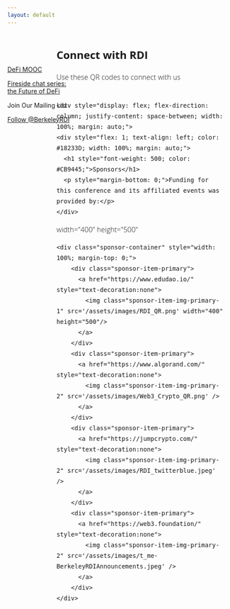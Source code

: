 ```yaml
---
layout: default
---
```


<div style="color: black; width: 15%; height: 160px; margin-top: 60px; position: absolute; display: flex; flex-direction: column; justify-content: space-evenly">
    <a href="/publicCourses" class="nav-url">
        DeFi MOOC
    </a>
    <a href="/firesides" class="nav-url">
        Fireside chat series: the Future of DeFi
    </a>
    <!-- <a href="/newsletter" class="nav-url">
        Newsletter
    </a> -->
    <a class="nav-url join">
        Join Our Mailing List
    </a>
    <a href="https://twitter.com/BerkeleyRDI?ref_src=twsrc%5Etfw" class="twitter-follow-button" data-show-count="false">Follow @BerkeleyRDI</a><script async src="https://platform.twitter.com/widgets.js" charset="utf-8"></script>
</div>

<div style="font-size: 12pt; font-family: 'Open Sans', sans-serif; font-weight: 300; margin-left: 22%; overflow: scroll; width: 75%; line-height: 1.5;">
    <h2>Connect with RDI</h2>
Use these QR codes to connect with us <br><br>

    <div style="display: flex; flex-direction: column; justify-content: space-between; width: 100%; margin: auto;">
    <div style="flex: 1; text-align: left; color: #18233D; width: 100%; margin: auto;">
      <h1 style="font-weight: 500; color: #CB9445;">Sponsors</h1>
      <p style="margin-bottom: 0;">Funding for this conference and its affiliated events was provided by:</p>
    </div>
       
width="400" 
     height="500"
        
    <div class="sponsor-container" style="width: 100%; margin-top: 0;">
        <div class="sponsor-item-primary">
          <a href="https://www.edudao.io/" style="text-decoration:none">
            <img class="sponsor-item-img-primary-1" src='/assets/images/RDI_QR.png' width="400" height="500"/>
          </a>
        </div>
        <div class="sponsor-item-primary">
          <a href="https://www.algorand.com/" style="text-decoration:none">
            <img class="sponsor-item-img-primary-2" src='/assets/images/Web3_Crypto_QR.png' />
          </a>
        </div>
        <div class="sponsor-item-primary">
          <a href="https://jumpcrypto.com/" style="text-decoration:none">
            <img class="sponsor-item-img-primary-2" src='/assets/images/RDI_twitterblue.jpeg' />
          </a>
        </div>
        <div class="sponsor-item-primary">
          <a href="https://web3.foundation/" style="text-decoration:none">
            <img class="sponsor-item-img-primary-2" src='/assets/images/t_me-BerkeleyRDIAnnouncements.jpeg' />
          </a>
        </div>
    </div>
    
    
</div>



 <!-- Use an embeded form and use JavaScript to create the pop-up effect on click -->
  <div id="modal" hidden></div>
  <div id="subscribe" hidden>
    <!-- Begin Mailchimp Signup Form -->
    <link href="//cdn-images.mailchimp.com/embedcode/classic-10_7.css" rel="stylesheet" type="text/css">
    <style type="text/css">
      #mc_embed_signup {
        background: #fff;
        clear: left;
        font: 16px Helvetica, Arial, sans-serif;
        width: 600px;
        padding: 0px 10px 0px 10px;
      }
      /* Add your own Mailchimp form style overrides in your site stylesheet or in this style block.
        We recommend moving this block and the preceding CSS link to the HEAD of your HTML file. */
    </style>
    <div id="mc_embed_signup">
      <button type="button" class="close" data-dismiss="modal" aria-label="Close" id="formclose">
        <span aria-hidden="true" style="font-size: 25px;">&times;</span>
      </button>
      <form action="https://berkeley.us14.list-manage.com/subscribe/post?u=0d89bb5c8066a9533eb98759d&amp;id=c0a5c3e877"
        method="post" id="mc-embedded-subscribe-form" name="mc-embedded-subscribe-form" class="validate" target="_blank"
        novalidate>
        <div id="mc_embed_signup_scroll">
          <img src="assets/images/Berkeley Center for RDI Logo.png" alt="Berkeley RDI"
            style="width: 550px; height: auto; margin-top: -10px; margin-bottom: 10px;">
          <h2>Subscribe to Our Mailing List</h2>
          <div class="indicates-required" style="margin-top: -15px;"><span class="asterisk">*</span> indicates required</div>
          <div class="mc-field-group">
            <label for="mce-EMAIL">Email Address <span class="asterisk">*</span>
            </label>
            <input type="email" value="" name="EMAIL" class="required email" id="mce-EMAIL">
          </div>
          <div class="mc-field-group">
            <label for="mce-FNAME">First Name <span class="asterisk">*</span>
            </label>
            <input type="text" value="" name="FNAME" class="required" id="mce-FNAME">
          </div>
          <div class="mc-field-group">
            <label for="mce-LNAME">Last Name <span class="asterisk">*</span>
            </label>
            <input type="text" value="" name="LNAME" class="required" id="mce-LNAME">
          </div>
          <div class="mc-field-group">
            <label for="mce-ORG">Organization </label>
            <input type="text" value="" name="ORG" class="" id="mce-ORG">
          </div>
          <div class="mc-field-group">
            <label for="mce-CATEGORY">Category </label>
            <select name="CATEGORY" class="" id="mce-CATEGORY">
              <option value=""></option>
              <option value="Academic">Academic</option>
              <option value="Industry">Industry</option>
              <option value="Other (e.g. NGO, Government)">Other (e.g. NGO, Government)</option>
            </select>
          </div>
          <div id="mce-responses" class="clear">
            <div class="response" id="mce-error-response" style="display:none"></div>
            <div class="response" id="mce-success-response" style="display:none"></div>
          </div>
          <!-- real people should not fill this in and expect good things - do not remove this or risk form bot signups-->
          <div style="position: absolute; left: -5000px;" aria-hidden="true"><input type="text"
              name="b_0d89bb5c8066a9533eb98759d_c0a5c3e877" tabindex="-1" value=""></div>
          <div class="clear"><input type="submit" value="Subscribe" name="subscribe" id="mc-embedded-subscribe"
              class="button"></div>
        </div>
      </form>
    </div>
    <script type='text/javascript' src='//s3.amazonaws.com/downloads.mailchimp.com/js/mc-validate.js'></script>
    <script
      type='text/javascript'>(function ($) { window.fnames = new Array(); window.ftypes = new Array(); fnames[0] = 'EMAIL'; ftypes[0] = 'email'; fnames[1] = 'FNAME'; ftypes[1] = 'text'; fnames[2] = 'LNAME'; ftypes[2] = 'text'; fnames[3] = 'ADDRESS'; ftypes[3] = 'address'; fnames[4] = 'PHONE'; ftypes[4] = 'phone'; fnames[5] = 'BIRTHDAY'; ftypes[5] = 'birthday'; fnames[6] = 'ORG'; ftypes[6] = 'text'; fnames[7] = 'CATEGORY'; ftypes[7] = 'dropdown'; }(jQuery)); var $mcj = jQuery.noConflict(true);</script>
    <!--End mc_embed_signup-->

  </div>
